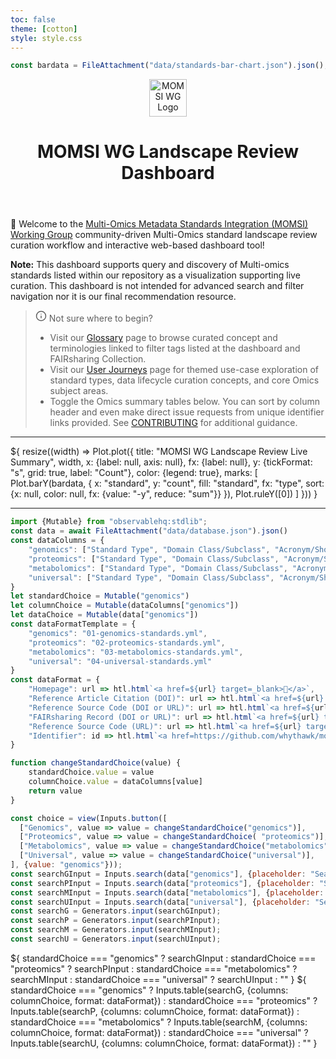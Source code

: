 ```yaml
---
toc: false
theme: [cotton]
style: style.css
---
```


```js
const bardata = FileAttachment("data/standards-bar-chart.json").json();
```

<header class="header">
  <div class="logos">
	<div class="logo-image">
		<img height="60px" width="60px" alt="MOMSI WG Logo" src="/images/MOMSI-WG-LOGO.svg">
	</div>
	<div class="logo-text">
		<h1>MOMSI WG Landscape Review Dashboard</h1>
	</div>
  </div>
</header>

🎉 Welcome to the [Multi-Omics Metadata Standards Integration (MOMSI) Working Group](https://www.rd-alliance.org/groups/multi-omics-metadata-standards-integration-momsi-wg) community-driven Multi-Omics standard landscape review curation workflow and interactive web-based dashboard tool! 

**Note:** This dashboard supports query and discovery of Multi-omics standards listed within our repository as a visualization supporting live curation. This dashboard is not intended for advanced search and filter navigation nor it is our final recommendation resource. 

> <svg xmlns="http://www.w3.org/2000/svg" width="18" height="18" viewBox="0 0 24 24" fill="none" stroke="currentColor" stroke-width="2" stroke-linecap="round" stroke-linejoin="round"><circle cx="12" cy="12" r="10"/><path d="M12 16v-4"/><path d="M12 8h.01"/></svg> Not sure where to begin?
> - Visit our [Glossary](./glossary) page to browse curated concept and terminologies linked to filter tags listed at the dashboard and FAIRsharing Collection.
> - Visit our [User Journeys](./user-journeys) page for themed use-case exploration of standard types, data lifecycle curation concepts, and core Omics subject areas.
> - Toggle the Omics summary tables below. You can sort by column header and even make direct issue requests from unique identifier links provided. See [CONTRIBUTING](./contributing) for additional guidance.

---

<div class="card">${
    resize((width) => Plot.plot({
      title: "MOMSI WG Landscape Review Live Summary",
      width,
      x: {label: null, axis: null},
	  fx: {label: null},
      y: {tickFormat: "s", grid: true, label: "Count"},
	  color: {legend: true},
      marks: [
		Plot.barY(bardata, {
		  x: "standard",
		  y: "count",
		  fill: "standard",
		  fx: "type",
		  sort: {x: null, color: null, fx: {value: "-y", reduce: "sum"}}
		}),
		Plot.ruleY([0])
	  ]
    }))
  }</div>

---

```js
import {Mutable} from "observablehq:stdlib";
const data = await FileAttachment("data/database.json").json()
const dataColumns = {
	"genomics": ["Standard Type", "Domain Class/Subclass", "Acronym/Short Name", "Standard Name", "Status", "Country", "Application Technology", "Planning", "Collection", "Processing", "Analysis", "Preservation", "Sharing", "Reuse", "Active Affiliation(s)", "FAIRsharing Record (DOI or URL)", "Identifier"],
	"proteomics": ["Standard Type", "Domain Class/Subclass", "Acronym/Short Name", "Standard Name", "Status", "Country", "Application Technology", "Planning", "Collection", "Processing", "Analysis", "Preservation", "Sharing", "Reuse", "Active Affiliation(s)", "FAIRsharing Record (DOI or URL)", "Identifier"],
	"metabolomics": ["Standard Type", "Domain Class/Subclass", "Acronym/Short Name", "Standard Name", "Status", "Country", "Application Technology", "Planning", "Collection", "Processing", "Analysis", "Preservation", "Sharing", "Reuse", "Active Affiliation(s)", "FAIRsharing Record (DOI or URL)", "Identifier"],
	"universal": ["Standard Type", "Domain Class/Subclass", "Acronym/Short Name", "Standard Name", "Status", "Country", "Application Technology", "Planning", "Collection", "Processing", "Analysis", "Preservation", "Sharing", "Reuse", "Active Affiliation(s)", "FAIRsharing Record (DOI or URL)", "Identifier"]
}
let standardChoice = Mutable("genomics")
let columnChoice = Mutable(dataColumns["genomics"])
let dataChoice = Mutable(data["genomics"])
const dataFormatTemplate = {
	"genomics": "01-genomics-standards.yml",
	"proteomics": "02-proteomics-standards.yml",
	"metabolomics": "03-metabolomics-standards.yml",
	"universal": "04-universal-standards.yml"
}
const dataFormat = {
	"Homepage": url => htl.html`<a href=${url} target=_blank>🔗</a>`,
	"Reference Article Citation (DOI)": url => htl.html`<a href=${url} target=_blank>🔗</a>`,
	"Reference Source Code (DOI or URL)": url => htl.html`<a href=${url} target=_blank>🔗</a>`,
	"FAIRsharing Record (DOI or URL)": url => htl.html`<a href=${url} target=_blank>🔗</a>`,
	"Reference Source Code (URL)": url => htl.html`<a href=${url} target=_blank>🔗</a>`,
	"Identifier": id => htl.html`<a href=https://github.com/whythawk/momsi-tests/issues/new?template=${dataFormatTemplate[standardChoice.value]}&title=[${id}]+Update+submission target=_blank>🖋️ Update</a>`
}

function changeStandardChoice(value) {
	standardChoice.value = value
	columnChoice.value = dataColumns[value]
	return value
}

const choice = view(Inputs.button([
  ["Genomics", value => value = changeStandardChoice("genomics")],
  ["Proteomics", value => value = changeStandardChoice( "proteomics")],
  ["Metabolomics", value => value = changeStandardChoice("metabolomics")],
  ["Universal", value => value = changeStandardChoice("universal")],
], {value: "genomics"}));
const searchGInput = Inputs.search(data["genomics"], {placeholder: "Search genomics standards ..."});
const searchPInput = Inputs.search(data["proteomics"], {placeholder: "Search proteomics standards ..."});
const searchMInput = Inputs.search(data["metabolomics"], {placeholder: "Search metabolomics standards ..."});
const searchUInput = Inputs.search(data["universal"], {placeholder: "Search universal standards ..."});
const searchG = Generators.input(searchGInput);
const searchP = Generators.input(searchPInput);
const searchM = Generators.input(searchMInput);
const searchU = Generators.input(searchUInput);
```

<div class="card" style="display: flex; flex-direction: column; gap: 0.5rem;">
  ${ standardChoice === "genomics" ? searchGInput 
     : standardChoice === "proteomics" ? searchPInput 
	 : standardChoice === "metabolomics" ? searchMInput 
	 : standardChoice === "universal" ? searchUInput : "" }
  ${ standardChoice === "genomics" ? Inputs.table(searchG, {columns: columnChoice, format: dataFormat})
     : standardChoice === "proteomics" ? Inputs.table(searchP, {columns: columnChoice, format: dataFormat})
	 : standardChoice === "metabolomics" ? Inputs.table(searchM, {columns: columnChoice, format: dataFormat})
	 : standardChoice === "universal" ? Inputs.table(searchU, {columns: columnChoice, format: dataFormat})
	 : "" }
</div>

